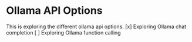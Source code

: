 # Ollama API Options
This is exploring the different ollama api options. 
[x] Exploring Ollama chat completion
[ ] Exploring Ollama function calling 